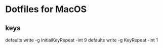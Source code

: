 # Dotfiles for MacOS

## keys

defaults write -g InitialKeyRepeat -int 9
defaults write -g KeyRepeat -int 1
